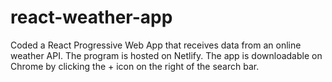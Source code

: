 # react-weather-app
Coded a React Progressive Web App that receives data from an online weather API. The program is hosted on Netlify. The app is downloadable on Chrome by clicking the + icon on the right of the search bar.
